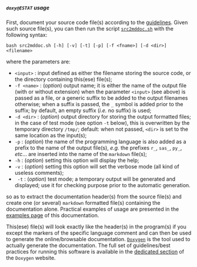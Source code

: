 ##### `doxy@ESTAT` usage

First, document your source code file(s) according to the [guidelines](guidelines.md). Given such source file(s), you can then run the script [`src2mddoc.sh`](https://github.com/gjacopo/bodylanguage/blob/master/doxy/src2mddoc.sh) with the following syntax:

	bash src2mddoc.sh [-h] [-v] [-t] [-p] [-f <fname>] [-d <dir>] <filename>
	
where the parameters are:
* `<input>`    :   input defined as either the filename storing the source code, or the directory containing this(ese) file(s);
* `-f <name>`  :   (_option_) output name; it is either the name of the output file (with or without extension) when the parameter `<input>` (see above) is passed as a file, or a generic suffix to be added to the  output filenames otherwise; when a suffix is passed, the `_` symbol is added prior to the suffix; by default, an empty suffix (_i.e._ no suffix) is used;
* `-d <dir>`  :   (_option_) output directory for storing the output formatted files; in the case of test mode (see option `-t` below), this is overwritten by the temporary directory `/tmp/`; default: when not passed, `<dir>` is set to the same location as the input(s);
* `-p` : (_option_) the name of the programming language is also added as a prefix to the	name of the output file(s), _e.g._ the prefixes `r_`, `sas_`, `py_`, _etc_... are inserted into the name of the `markdown` file(s);
* `-h`         :   (_option_) setting this option will display the help;
* `-v`         :   (_option_) setting this option will set the verbose mode (all kind of useless comments);
* ` -t`         :   (_option_) test mode; a temporary output will be generated and displayed; use it for checking purpose prior to the automatic generation.

so as to extract the documentation header(s) from the source file(s) and create one (or several) `markdown` formatted file(s) containing the documentation alone. 
Practical examples of usage are presented in the [examples page](examples.md) of this documentation.

This(ese) file(s) will look exactly like the header(s) in the program(s) if you except the markers of the specific language comment and can then be used to generate the online/browsable documentation. [`Doxygen`](http://www.doxygen.org) is the tool used to actually generate the documentation.  The full set of guidelines/best practices for running this software is available in the 
[dedicated section](http://www.stack.nl/~dimitri/doxygen/manual/starting.html) of the `Doxygen` website.

